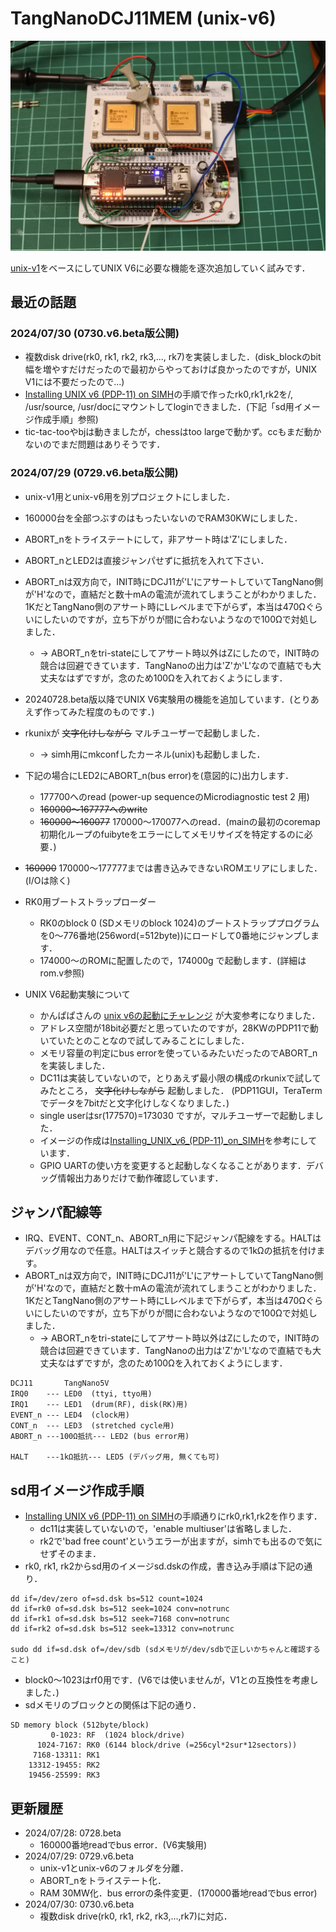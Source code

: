 # TangNanoDCJ11MEM (unix-v6)
![](../../images/unixv6_jumper.jpg)

[unix-v1](../unix-v1/)をベースにしてUNIX V6に必要な機能を逐次追加していく試みです．

## 最近の話題
### 2024/07/30  (0730.v6.beta版公開)
- 複数disk drive(rk0, rk1, rk2, rk3,..., rk7)を実装しました．(disk_blockのbit幅を増やすだけだったので最初からやっておけば良かったのですが，UNIX V1には不要だったので…)
- [Installing UNIX v6 (PDP-11) on SIMH](https://gunkies.org/wiki/Installing_UNIX_v6_(PDP-11)_on_SIMH)の手順で作ったrk0,rk1,rk2を/, /usr/source, /usr/docにマウントしてloginできました．(下記「sd用イメージ作成手順」参照)
- tic-tac-tooやbjは動きましたが，chessはtoo largeで動かず。ccもまだ動かないのでまだ問題はありそうです．

### 2024/07/29 (0729.v6.beta版公開)
- unix-v1用とunix-v6用を別プロジェクトにしました．
- 160000台を全部つぶすのはもったいないのでRAM30KWにしました．
- ABORT_nをトライステートにして，非アサート時は'Z'にしました．
- ABORT_nとLED2は直接ジャンパせずに抵抗を入れて下さい．
- ABORT_nは双方向で，INIT時にDCJ11が'L'にアサートしていてTangNano側が'H'なので，直結だと数十mAの電流が流れてしまうことがわかりました．1KだとTangNano側のアサート時にLレベルまで下がらず，本当は470Ωぐらいにしたいのですが，立ち下がりが間に合わないようなので100Ωで対処しました．
  - → ABORT_nをtri-stateにしてアサート時以外はZにしたので，INIT時の競合は回避できています．TangNanoの出力は'Z'か'L'なので直結でも大丈夫なはずですが，念のため100Ωを入れておくようにします．

- 20240728.beta版以降でUNIX V6実験用の機能を追加しています．(とりあえず作ってみた程度のものです．)
- rkunixが ~~文字化けしながら~~ マルチユーザーで起動しました．
  - → simh用にmkconfしたカーネル(unix)も起動しました．
- 下記の場合にLED2にABORT_n(bus error)を(意図的に)出力します．
  - 177700へのread (power-up sequenceのMicrodiagnostic test 2 用)
  - ~~160000〜167777へのwrite~~
  - ~~160000〜160077~~ 170000〜170077へのread．(mainの最初のcoremap初期化ループのfuibyteをエラーにしてメモリサイズを特定するのに必要．)
- ~~160000~~ 170000〜177777までは書き込みできないROMエリアにしました．(I/Oは除く)
- RK0用ブートストラップローダー
  - RK0のblock 0 (SDメモリのblock 1024)のブートストラッププログラムを0〜776番地(256word(=512byte))にロードして0番地にジャンプします．
  - 174000〜のROMに配置したので，174000g で起動します．(詳細はrom.v参照)
- UNIX V6起動実験について
  - かんぱぱさんの [unix v6の起動にチャレンジ](https://lateral-apartment-215.notion.site/unix-v6-67b9abee6b784c4795d5094cf69c4f96) が大変参考になりました．
  - アドレス空間が18bit必要だと思っていたのですが，28KWのPDP11で動いていたとのことなので試してみることにしました．
  - メモリ容量の判定にbus errorを使っているみたいだったのでABORT_nを実装しました．
  -  DC11は実装していないので，とりあえず最小限の構成のrkunixで試してみたところ， ~~文字化けしながら~~ 起動しました． (PDP11GUI，TeraTermでデータを7bitだと文字化けしなくなりました．)
  - single userはsr(177570)=173030 ですが，マルチユーザーで起動しました．
  - イメージの作成は[Installing_UNIX_v6_(PDP-11)_on_SIMH](https://gunkies.org/wiki/Installing_UNIX_v6_(PDP-11)_on_SIMH)を参考にしています．
  - GPIO UARTの使い方を変更すると起動しなくなることがあります．デバッグ情報出力ありだけで動作確認しています．


## ジャンパ配線等
- IRQ、EVENT、CONT_n、ABORT_n用に下記ジャンパ配線をする。HALTはデバッグ用なので任意。HALTはスイッチと競合するので1kΩの抵抗を付けます。
- ABORT_nは双方向で，INIT時にDCJ11が'L'にアサートしていてTangNano側が'H'なので，直結だと数十mAの電流が流れてしまうことがわかりました．1KだとTangNano側のアサート時にLレベルまで下がらず，本当は470Ωぐらいにしたいのですが，立ち下がりが間に合わないようなので100Ωで対処しました．
  - → ABORT_nをtri-stateにしてアサート時以外はZにしたので，INIT時の競合は回避できています．TangNanoの出力は'Z'か'L'なので直結でも大丈夫なはずですが，念のため100Ωを入れておくようにします．
```
DCJ11       TangNano5V
IRQ0    --- LED0  (ttyi, ttyo用)
IRQ1    --- LED1  (drum(RF), disk(RK)用)
EVENT_n --- LED4  (clock用)
CONT_n  --- LED3  (stretched cycle用)
ABORT_n ---100Ω抵抗--- LED2 (bus error用)

HALT    ---1kΩ抵抗--- LED5 (デバッグ用, 無くても可)

```

## sd用イメージ作成手順
- [Installing UNIX v6 (PDP-11) on SIMH](https://gunkies.org/wiki/Installing_UNIX_v6_(PDP-11)_on_SIMH)の手順通りにrk0,rk1,rk2を作ります．
  - dc11は実装していないので，'enable multiuser'は省略しました．
  - rk2で'bad free count'というエラーが出ますが，simhでも出るので気にせずそのまま．
- rk0, rk1, rk2からsd用のイメージsd.dskの作成，書き込み手順は下記の通り．
```
dd if=/dev/zero of=sd.dsk bs=512 count=1024
dd if=rk0 of=sd.dsk bs=512 seek=1024 conv=notrunc
dd if=rk1 of=sd.dsk bs=512 seek=7168 conv=notrunc
dd if=rk2 of=sd.dsk bs=512 seek=13312 conv=notrunc

sudo dd if=sd.dsk of=/dev/sdb (sdメモリが/dev/sdbで正しいかちゃんと確認すること)
```
- block0〜1023はrf0用です．(V6では使いませんが，V1との互換性を考慮しました．)
- sdメモリのブロックとの関係は下記の通り．
```
SD memory block (512byte/block)
         0-1023: RF  (1024 block/drive)
      1024-7167: RK0 (6144 block/drive (=256cyl*2sur*12sectors))
     7168-13311: RK1
    13312-19455: RK2
    19456-25599: RK3
```

## 更新履歴
- 2024/07/28: 0728.beta
  - 160000番地readでbus error．(V6実験用)
- 2024/07/29: 0729.v6.beta
  - unix-v1とunix-v6のフォルダを分離．
  - ABORT_nをトライステート化．
  - RAM 30MW化．bus errorの条件変更．(170000番地readでbus error)
- 2024/07/30: 0730.v6.beta
  - 複数disk drive(rk0, rk1, rk2, rk3,...,rk7)に対応．
